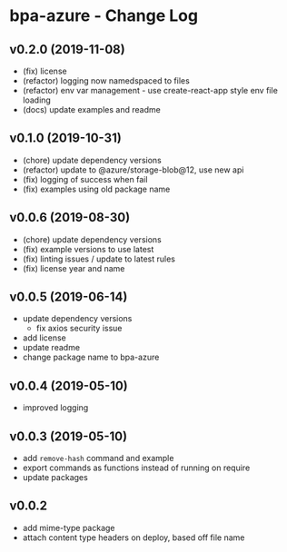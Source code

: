 # bpa-azure - Change Log

## v0.2.0 (2019-11-08)

- (fix) license
- (refactor) logging now namedspaced to files
- (refactor) env var management - use create-react-app style env file loading
- (docs) update examples and readme

## v0.1.0 (2019-10-31)

- (chore) update dependency versions
- (refactor) update to @azure/storage-blob@12, use new api
- (fix) logging of success when fail
- (fix) examples using old package name

## v0.0.6 (2019-08-30)

- (chore) update dependency versions
- (fix) example versions to use latest
- (fix) linting issues / update to latest rules
- (fix) license year and name

## v0.0.5 (2019-06-14)

- update dependency versions
  - fix axios security issue
- add license
- update readme
- change package name to bpa-azure

## v0.0.4 (2019-05-10)

- improved logging
  
## v0.0.3 (2019-05-10)

- add `remove-hash` command and example
- export commands as functions instead of running on require
- update packages

## v0.0.2

- add mime-type package
- attach content type headers on deploy, based off file name
